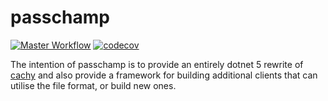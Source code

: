 # passchamp

[![Master Workflow](https://github.com/devoctomy/passchamp/actions/workflows/master.yml/badge.svg?branch=main)](https://github.com/devoctomy/passchamp/actions/workflows/master.yml)
[![codecov](https://codecov.io/gh/devoctomy/passchamp/branch/main/graph/badge.svg?token=JU70OAK6OX)](https://codecov.io/gh/devoctomy/passchamp)

The intention of passchamp is to provide an entirely dotnet 5 rewrite of [cachy](https://github.com/devoctomy/cachy) and also provide a framework for building additional clients that can utilise the file format, or build new ones.
